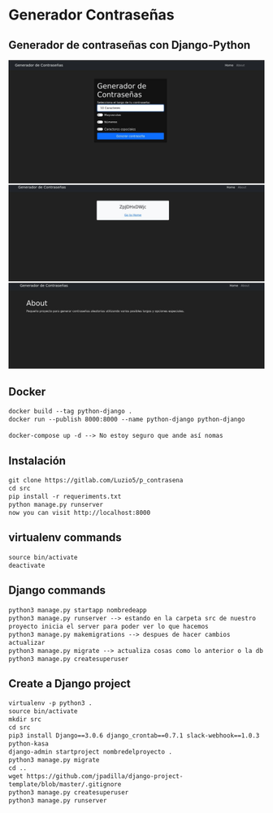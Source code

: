 # Generador Contraseñas

## Generador de contraseñas con Django-Python

![](./screen1.jpg)
![](./screen2.jpg)
![](./screen3.jpg)



## Docker
```
docker build --tag python-django .
docker run --publish 8000:8000 --name python-django python-django

docker-compose up -d --> No estoy seguro que ande así nomas
```

## Instalación
```
git clone https://gitlab.com/Luzio5/p_contrasena
cd src
pip install -r requeriments.txt
python manage.py runserver
now you can visit http://localhost:8000
```

## virtualenv commands
```
source bin/activate
deactivate
```

## Django commands
```
python3 manage.py startapp nombredeapp
python3 manage.py runserver --> estando en la carpeta src de nuestro proyecto inicia el server para poder ver lo que hacemos
python3 manage.py makemigrations --> despues de hacer cambios actualizar
python3 manage.py migrate --> actualiza cosas como lo anterior o la db
python3 manage.py createsuperuser
```

## Create a Django project
```
virtualenv -p python3 .
source bin/activate
mkdir src
cd src
pip3 install Django==3.0.6 django_crontab==0.7.1 slack-webhook==1.0.3 python-kasa
django-admin startproject nombredelproyecto .
python3 manage.py migrate
cd ..
wget https://github.com/jpadilla/django-project-template/blob/master/.gitignore
python3 manage.py createsuperuser
python3 manage.py runserver
```

